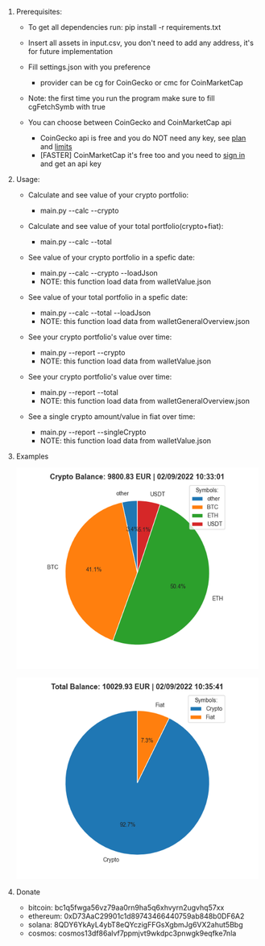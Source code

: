 1. Prerequisites:
    * To get all dependencies run: pip install -r requirements.txt
    * Insert all assets in input.csv, you don't need to add any address, it's for future implementation
    * Fill settings.json with you preference
        * provider can be cg for CoinGecko or cmc for CoinMarketCap
    * Note: the first time you run the program make sure to fill cgFetchSymb with true

    * You can choose between CoinGecko and CoinMarketCap api
        * CoinGecko api is free and you do NOT need any key, see [plan](https://www.coingecko.com/en/api/pricing) and
        [limits](https://www.coingecko.com/en/api/documentation)
        * [FASTER] CoinMarketCap it's free too and you need to [sign in](https://pro.coinmarketcap.com/login/) and get an api key

2. Usage:
    * Calculate and see value of your crypto portfolio:
        * main.py --calc --crypto
    
    * Calculate and see value of your total portfolio(crypto+fiat):
        * main.py --calc --total
    
    * See value of your crypto portfolio in a spefic date:
        * main.py --calc --crypto --loadJson
        * NOTE: this function load data from walletValue.json
    
    * See value of your total portfolio in a spefic date:
        * main.py --calc --total --loadJson
        * NOTE: this function load data from walletGeneralOverview.json
    
    * See your crypto portfolio's value over time:
        * main.py --report --crypto
        * NOTE: this function load data from walletValue.json

    * See your crypto portfolio's value over time:
        * main.py --report --total
        * NOTE: this function load data from walletGeneralOverview.json

    * See a single crypto amount/value in fiat over time:
        * main.py --report --singleCrypto
        * NOTE: this function load data from walletValue.json

3. Examples

    ![crypto](https://github.com/ste316/calcWalletValue/blob/main/img/crypto.png)

    ![total](https://github.com/ste316/calcWalletValue/blob/main/img/total.png)

4. Donate
    * bitcoin: bc1q5fwga56vz79aa0rn9ha5q6xhvyrn2ugvhq57xx
    * ethereum: 0xD73AaC29901c1d89743466440759ab848b0DF6A2
    * solana: 8QDY6YkAyL4ybT8eQYczigFFGsXgbmJg6VX2ahut5Bbg
    * cosmos: cosmos13df86alvf7ppmjvt9wkdpc3pnwgk9eqfke7nla